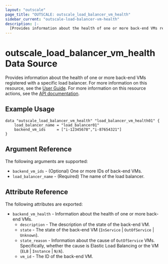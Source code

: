 ```yaml
---
layout: "outscale"
page_title: "OUTSCALE: outscale_load_balancer_vm_health"
sidebar_current: "outscale-load-balancer-vm-health"
description: |-
  [Provides information about the health of one or more back-end VMs registered with a specific load balancer.]
---
```


# outscale_load_balancer_vm_health Data Source

Provides information about the health of one or more back-end VMs registered with a specific load balancer.
For more information on this resource, see the [User Guide](https://wiki.outscale.net/display/EN/About+Load+Balancers).
For more information on this resource actions, see the [API documentation](https://docs.outscale.com/api#readvmshealth).

## Example Usage

```hcl
data "outscale_load_balancer_vm_health" "load_balancer_vm_health01" {
    load_balancer_name = "load_balancer01"
    backend_vm_ids     = ["i-12345678","i-87654321"]
}
```

## Argument Reference

The following arguments are supported:

* `backend_vm_ids` - (Optional) One or more IDs of back-end VMs.
* `load_balancer_name` - (Required) The name of the load balancer.

## Attribute Reference

The following attributes are exported:

* `backend_vm_health` - Information about the health of one or more back-end VMs.
    * `description` - The description of the state of the back-end VM.
    * `state` - The state of the back-end VM (`InService` \| `OutOfService` \| `Unknown`).
    * `state_reason` - Information about the cause of `OutOfService` VMs.<br />
Specifically, whether the cause is Elastic Load Balancing or the VM (`ELB` \| `Instance` \| `N/A`).
    * `vm_id` - The ID of the back-end VM.
